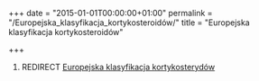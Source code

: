 +++
date = "2015-01-01T00:00:00+01:00"
permalink = "/Europejska_klasyfikacja_kortykosteroidów/"
title = "Europejska klasyfikacja kortykosteroidów"

+++

1.  REDIRECT [Europejska klasyfikacja kortykosterydów](/atopedia/Europejska_klasyfikacja_kortykosterydów "wikilink")
